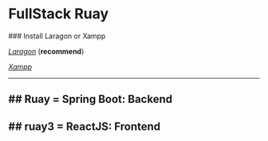 # FullStack Ruay

<div>
  ### Install Laragon or Xampp

  *[Laragon](https://laragon.org/download/)*  (**recommend**)
  
  *[Xampp](https://www.apachefriends.org/download.html)*
</div>

<hr/>

<div>
  <h2>## Ruay = Spring Boot: Backend</h2>
  <h2>## ruay3 = ReactJS: Frontend</h2>
</div>


